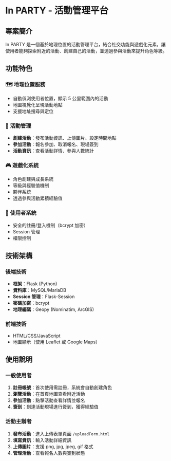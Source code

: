 # In PARTY - 活動管理平台

## 專案簡介

In PARTY 是一個基於地理位置的活動管理平台，結合社交功能與遊戲化元素，讓使用者能夠探索附近的活動、創建自己的活動，並透過參與活動來提升角色等級。

## 功能特色

### 🗺️ 地理位置服務
- 自動偵測使用者位置，顯示 5 公里範圍內的活動
- 地圖視覺化呈現活動地點
- 支援地址搜尋與定位

### 🎉 活動管理
- **創建活動**：發布活動資訊、上傳圖片、設定時間地點
- **參加活動**：報名參加、取消報名、現場簽到
- **活動資訊**：查看活動詳情、參與人數統計

### 🎮 遊戲化系統
- 角色創建與成長系統
- 等級與經驗值機制
- 夥伴系統
- 透過參與活動累積經驗值

### 👤 使用者系統
- 安全的註冊/登入機制（bcrypt 加密）
- Session 管理
- 權限控制

## 技術架構

### 後端技術
- **框架**：Flask (Python)
- **資料庫**：MySQL/MariaDB
- **Session 管理**：Flask-Session
- **密碼加密**：bcrypt
- **地理編碼**：Geopy (Nominatim, ArcGIS)

### 前端技術
- HTML/CSS/JavaScript
- 地圖顯示（使用 Leaflet 或 Google Maps）

## 使用說明

### 一般使用者
1. **註冊帳號**：首次使用需註冊，系統會自動創建角色
2. **瀏覽活動**：在首頁地圖查看附近活動
3. **參加活動**：點擊活動查看詳情並報名
4. **簽到**：到達活動現場進行簽到，獲得經驗值

### 活動主辦者
1. **發布活動**：進入上傳表單頁面 `/uploadForm.html`
2. **填寫資訊**：輸入活動詳細資訊
3. **上傳圖片**：支援 png, jpg, jpeg, gif 格式
4. **管理活動**：查看報名人數與簽到狀態
